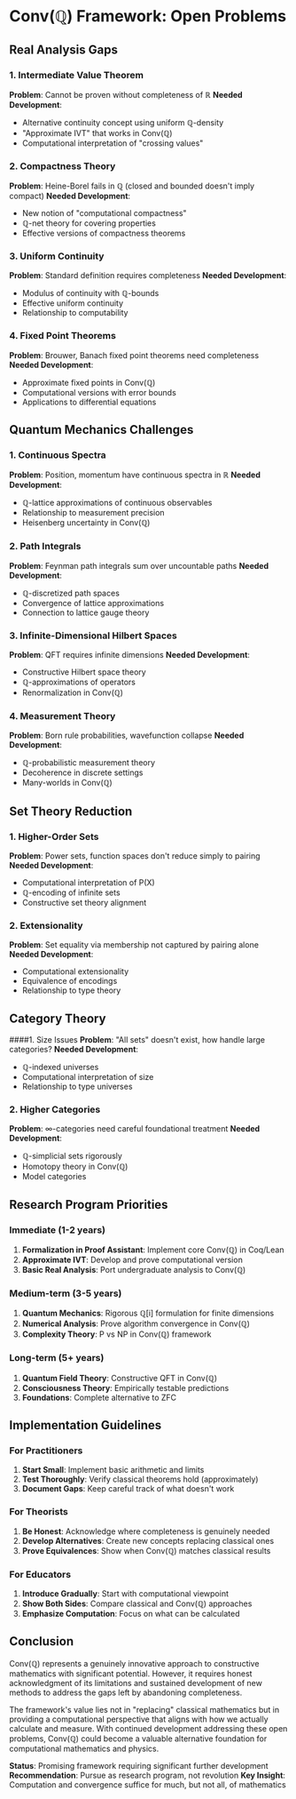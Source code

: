 # Conv(ℚ) Framework: Open Problems


## Real Analysis Gaps

### 1. Intermediate Value Theorem
**Problem**: Cannot be proven without completeness of ℝ
**Needed Development**:
- Alternative continuity concept using uniform ℚ-density
- "Approximate IVT" that works in Conv(ℚ)
- Computational interpretation of "crossing values"

### 2. Compactness Theory
**Problem**: Heine-Borel fails in ℚ (closed and bounded doesn't imply compact)
**Needed Development**:
- New notion of "computational compactness"
- ℚ-net theory for covering properties
- Effective versions of compactness theorems

### 3. Uniform Continuity
**Problem**: Standard definition requires completeness
**Needed Development**:
- Modulus of continuity with ℚ-bounds
- Effective uniform continuity
- Relationship to computability

### 4. Fixed Point Theorems
**Problem**: Brouwer, Banach fixed point theorems need completeness
**Needed Development**:
- Approximate fixed points in Conv(ℚ)
- Computational versions with error bounds
- Applications to differential equations

## Quantum Mechanics Challenges

### 1. Continuous Spectra
**Problem**: Position, momentum have continuous spectra in ℝ
**Needed Development**:
- ℚ-lattice approximations of continuous observables
- Relationship to measurement precision
- Heisenberg uncertainty in Conv(ℚ)

### 2. Path Integrals
**Problem**: Feynman path integrals sum over uncountable paths
**Needed Development**:
- ℚ-discretized path spaces
- Convergence of lattice approximations
- Connection to lattice gauge theory

### 3. Infinite-Dimensional Hilbert Spaces
**Problem**: QFT requires infinite dimensions
**Needed Development**:
- Constructive Hilbert space theory
- ℚ-approximations of operators
- Renormalization in Conv(ℚ)

### 4. Measurement Theory
**Problem**: Born rule probabilities, wavefunction collapse
**Needed Development**:
- ℚ-probabilistic measurement theory
- Decoherence in discrete settings
- Many-worlds in Conv(ℚ)

## Set Theory Reduction

### 1. Higher-Order Sets
**Problem**: Power sets, function spaces don't reduce simply to pairing
**Needed Development**:
- Computational interpretation of P(X)
- ℚ-encoding of infinite sets
- Constructive set theory alignment

### 2. Extensionality
**Problem**: Set equality via membership not captured by pairing alone
**Needed Development**:
- Computational extensionality
- Equivalence of encodings
- Relationship to type theory

## Category Theory

####1. Size Issues
**Problem**: "All sets" doesn't exist, how handle large categories?
**Needed Development**:
- ℚ-indexed universes
- Computational interpretation of size
- Relationship to type universes

### 2. Higher Categories
**Problem**: ∞-categories need careful foundational treatment
**Needed Development**:
- ℚ-simplicial sets rigorously
- Homotopy theory in Conv(ℚ)
- Model categories

## Research Program Priorities

### Immediate (1-2 years)
1. **Formalization in Proof Assistant**: Implement core Conv(ℚ) in Coq/Lean
2. **Approximate IVT**: Develop and prove computational version
3. **Basic Real Analysis**: Port undergraduate analysis to Conv(ℚ)

### Medium-term (3-5 years)
1. **Quantum Mechanics**: Rigorous ℚ[i] formulation for finite dimensions
2. **Numerical Analysis**: Prove algorithm convergence in Conv(ℚ)
3. **Complexity Theory**: P vs NP in Conv(ℚ) framework

### Long-term (5+ years)
1. **Quantum Field Theory**: Constructive QFT in Conv(ℚ)
2. **Consciousness Theory**: Empirically testable predictions
3. **Foundations**: Complete alternative to ZFC

## Implementation Guidelines

### For Practitioners
1. **Start Small**: Implement basic arithmetic and limits
2. **Test Thoroughly**: Verify classical theorems hold (approximately)
3. **Document Gaps**: Keep careful track of what doesn't work

### For Theorists
1. **Be Honest**: Acknowledge where completeness is genuinely needed
2. **Develop Alternatives**: Create new concepts replacing classical ones
3. **Prove Equivalences**: Show when Conv(ℚ) matches classical results

### For Educators
1. **Introduce Gradually**: Start with computational viewpoint
2. **Show Both Sides**: Compare classical and Conv(ℚ) approaches
3. **Emphasize Computation**: Focus on what can be calculated

## Conclusion

Conv(ℚ) represents a genuinely innovative approach to constructive mathematics with significant potential. However, it requires honest acknowledgment of its limitations and sustained development of new methods to address the gaps left by abandoning completeness.

The framework's value lies not in "replacing" classical mathematics but in providing a computational perspective that aligns with how we actually calculate and measure. With continued development addressing these open problems, Conv(ℚ) could become a valuable alternative foundation for computational mathematics and physics.

**Status**: Promising framework requiring significant further development
**Recommendation**: Pursue as research program, not revolution
**Key Insight**: Computation and convergence suffice for much, but not all, of mathematics